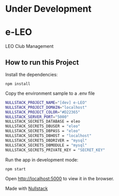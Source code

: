 # Under Development

# e-LEO
LEO Club Management



## How to run this Project

Install the dependencies:

`npm install`

Copy the environment sample to a .env file

```sh
NULLSTACK_PROJECT_NAME="[dev] e-LEO"
NULLSTACK_PROJECT_DOMAIN="localhost"
NULLSTACK_PROJECT_COLOR="#D22365"
NULLSTACK_SERVER_PORT="5000"
NULLSTACK_SECRETS_DATABASE = eleo
NULLSTACK_SECRETS_DBUSER = "eleo"
NULLSTACK_SECRETS_DBPASS = "eleo"
NULLSTACK_SECRETS_DBHOST = "localhost"
NULLSTACK_SECRETS_DBDRIVER = "mysql"
NULLSTACK_SECRETS_DBMODULE = "mysql"
NULLSTACK_SECRETS_PRIVATE_KEY = "SECRET_KEY"
```

Run the app in development mode:

`npm start`

Open [http://localhost:5000](http://localhost:5000) to view it in the browser.

Made with [Nullstack](https://nullstack.app/)